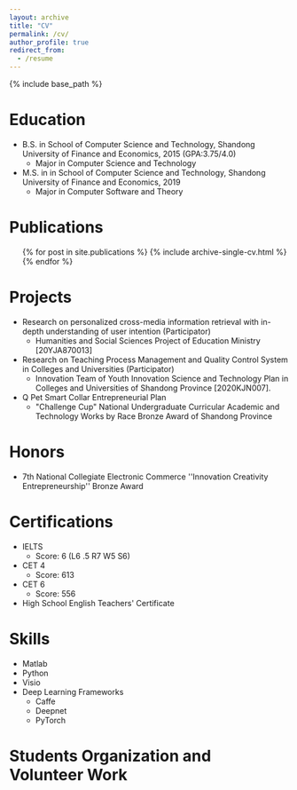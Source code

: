 ```yaml
---
layout: archive
title: "CV"
permalink: /cv/
author_profile: true
redirect_from:
  - /resume
---
```


{% include base_path %}

Education
======
* B.S. in School of Computer Science and Technology, Shandong University of Finance and Economics, 2015 (GPA:3.75/4.0)
  * Major in Computer Science and Technology
* M.S. in in School of Computer Science and Technology, Shandong University of Finance and Economics, 2019
  * Major in Computer Software and Theory

Publications
======
  <ul>{% for post in site.publications %}
    {% include archive-single-cv.html %}
  {% endfor %}</ul>

Projects
======
* Research on personalized cross-media information retrieval with in-depth understanding of user intention (Participator)
  * Humanities and Social Sciences Project of Education Ministry \[20YJA870013\]
* Research on Teaching Process Management and Quality Control System in Colleges and Universities (Participator)
  * Innovation Team of Youth Innovation Science and Technology Plan in Colleges and Universities of Shandong Province \[2020KJN007\].
* Q Pet Smart Collar Entrepreneurial Plan
  * "Challenge Cup" National Undergraduate Curricular Academic and Technology Works by Race Bronze Award of Shandong Province


Honors
======
* 7th National Collegiate Electronic Commerce ''Innovation Creativity Entrepreneurship'' Bronze Award

Certifications
======
* IELTS 
  * Score: 6 (L6 .5 R7 W5 S6)
* CET 4 
  * Score: 613
* CET 6 
  * Score: 556
* High School English Teachers' Certificate
  
Skills
======
* Matlab
* Python
* Visio
* Deep Learning Frameworks
  * Caffe
  * Deepnet
  * PyTorch

Students Organization and Volunteer Work
======

